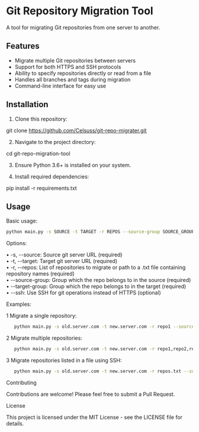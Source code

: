 # Git Repository Migration Tool

A tool for migrating Git repositories from one server to another.

## Features

- Migrate multiple Git repositories between servers
- Support for both HTTPS and SSH protocols
- Ability to specify repositories directly or read from a file
- Handles all branches and tags during migration
- Command-line interface for easy use

## Installation

1. Clone this repository:


git clone https://github.com/Celsuss/git-repo-migrater.git


2. Navigate to the project directory:


cd git-repo-migration-tool


3. Ensure Python 3.6+ is installed on your system.

4. Install required dependencies:


pip install -r requirements.txt



## Usage

Basic usage:

```bash
python main.py -s SOURCE -t TARGET -r REPOS --source-group SOURCE_GROUP --target-group TARGET_GROUP [--ssh]
```


Options:

 • -s, --source: Source git server URL (required)<br>
 • -t, --target: Target git server URL (required)<br>
 • -r, --repos: List of repositories to migrate or path to a .txt file containing repository names (required)<br>
 • --source-group: Group which the repo belongs to in the source (required)<br>
 • --target-group: Group which the repo belongs to in the target (required)<br>
 • --ssh: Use SSH for git operations instead of HTTPS (optional)<br>

Examples:

 1 Migrate a single repository:
```bash
   python main.py -s old.server.com -t new.server.com -r repo1 --source-group oldgroup --target-group newgroup
```

 2 Migrate multiple repositories:

```bash
   python main.py -s old.server.com -t new.server.com -r repo1,repo2,repo3 --source-group oldgroup --target-group newgroup
```

 3 Migrate repositories listed in a file using SSH:

```bash
   python main.py -s old.server.com -t new.server.com -r repos.txt --source-group oldgroup --target-group newgroup --ssh
```



Contributing

Contributions are welcome! Please feel free to submit a Pull Request.


License

This project is licensed under the MIT License - see the LICENSE file for details.
